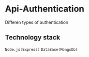 # Api-Authentication
Differen types of authentication 

## Technology stack

`Node.js(Express)`
`DataBase(MongoDb)`

